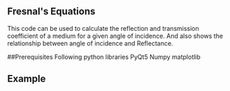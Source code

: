 ## Fresnal's Equations
 This code can be used to calculate the reflection and transmission coefficient of a medium for a given angle of incidence.
 And also shows the relationship between angle of incidence and Reflectance.
 
 ##Prerequisites
 Following python libraries
	PyQt5
	Numpy
	matplotlib

## Example 

 
